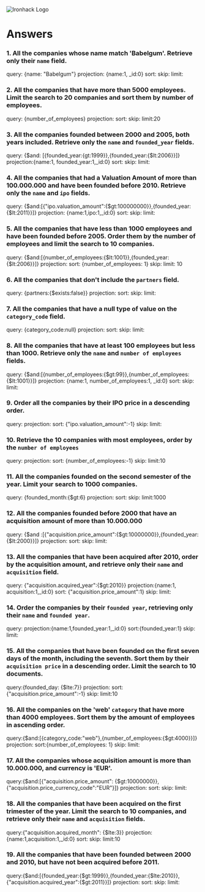 ![Ironhack Logo](https://i.imgur.com/1QgrNNw.png)

# Answers

### 1. All the companies whose name match 'Babelgum'. Retrieve only their `name` field.

query: {name: "Babelgum"}
projection: {name:1, _id:0}
sort:
skip:
limit:

### 2. All the companies that have more than 5000 employees. Limit the search to 20 companies and sort them by **number of employees**.

query: {number_of_employees}
projection:
sort: 
skip:
limit:20

### 3. All the companies founded between 2000 and 2005, both years included. Retrieve only the `name` and `founded_year` fields.

query: {$and: [{founded_year:{gt:1999}},{founded_year:{$lt:2006}}]}
projection:{name:1, founded_year:1,_id:0}
sort: 
skip:
limit:

### 4. All the companies that had a Valuation Amount of more than 100.000.000 and have been founded before 2010. Retrieve only the `name` and `ipo` fields.

query: {$and:[{"ipo.valuation_amount":{$gt:100000000}},{founded_year:{$lt:2011}}]}
projection: {name:1,ipo:1,_id:0} 
sort: 
skip:
limit:

### 5. All the companies that have less than 1000 employees and have been founded before 2005. Order them by the number of employees and limit the search to 10 companies.

query: {$and:[{number_of_employees:{$lt:1001}},{founded_year:{$lt:2006}}]}
projection:
sort: {number_of_employees: 1}
skip:
limit: 10

### 6. All the companies that don't include the `partners` field.

<!-- Your Code Goes Here -->
query: {partners:{$exists:false}}
projection:
sort: 
skip:
limit:

### 7. All the companies that have a null type of value on the `category_code` field.

<!-- Your Code Goes Here -->
query: {category_code:null}
projection:
sort: 
skip:
limit:

### 8. All the companies that have at least 100 employees but less than 1000. Retrieve only the `name` and `number of employees` fields.

<!-- Your Code Goes Here -->
query: {$and:[{number_of_employees:{$gt:99}},{number_of_employees:{$lt:1001}}]}
projection: {name:1, number_of_employees:1, _id:0}
sort: 
skip:
limit:

### 9. Order all the companies by their IPO price in a descending order.

<!-- Your Code Goes Here -->
query: 
projection:
sort: {"ipo.valuation_amount":-1}
skip:
limit:

### 10. Retrieve the 10 companies with most employees, order by the `number of employees`

<!-- Your Code Goes Here -->
query: 
projection:
sort: {number_of_employees:-1}
skip:
limit:10

### 11. All the companies founded on the second semester of the year. Limit your search to 1000 companies.

<!-- Your Code Goes Here -->
query: {founded_month:{$gt:6}
projection:
sort: 
skip:
limit:1000

### 12. All the companies founded before 2000 that have an acquisition amount of more than 10.000.000

<!-- Your Code Goes Here -->
query: {$and :[{"acquisition.price_amount":{$gt:10000000}},{founded_year:{$lt:2000}}]}
projection:
sort: 
skip:
limit:

### 13. All the companies that have been acquired after 2010, order by the acquisition amount, and retrieve only their `name` and `acquisition` field.

<!-- Your Code Goes Here -->
query: {"acquisition.acquired_year":{$gt:2010}}
projection:{name:1, acquisition:1,_id:0}
sort: {"acquisition.price_amount":1}
skip:
limit:

### 14. Order the companies by their `founded year`, retrieving only their `name` and `founded year`.

<!-- Your Code Goes Here -->
query:
projection:{name:1,founded_year:1,_id:0}
sort:{founded_year:1}
skip:
limit:

### 15. All the companies that have been founded on the first seven days of the month, including the seventh. Sort them by their `acquisition price` in a descending order. Limit the search to 10 documents.

<!-- Your Code Goes Here -->
query:{founded_day: {$lte:7}}
projection:
sort:{"acquisition.price_amount":-1}
skip:
limit:10

### 16. All the companies on the 'web' `category` that have more than 4000 employees. Sort them by the amount of employees in ascending order.

<!-- Your Code Goes Here -->
query:{$and:[{category_code:"web"},{number_of_employees:{$gt:4000}}]}
projection:
sort:{number_of_employees: 1}
skip:
limit:

### 17. All the companies whose acquisition amount is more than 10.000.000, and currency is 'EUR'.

<!-- Your Code Goes Here -->
query:{$and:[{"acquisition.price_amount": {$gt:10000000}},{"acquisition.price_currency_code":"EUR"}]}
projection:
sort:
skip:
limit:

### 18. All the companies that have been acquired on the first trimester of the year. Limit the search to 10 companies, and retrieve only their `name` and `acquisition` fields.

<!-- Your Code Goes Here -->
query:{"acquisition.acquired_month": {$lte:3}}
projection:{name:1,acquisition:1,_id:0}
sort:
skip:
limit:10

### 19. All the companies that have been founded between 2000 and 2010, but have not been acquired before 2011.

<!-- Your Code Goes Here -->
query:{$and:[{founded_year:{$gt:1999}},{founded_year:{$lte:2010}},{"acquisition.acquired_year":{$gt:2011}}]}
projection:
sort:
skip:
limit:









